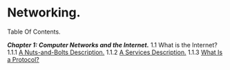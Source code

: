 # Networking.

Table Of Contents.

***Chapter 1: Computer Networks and the Internet.***
1.1 What is the Internet?
  1.1.1 [A Nuts-and-Bolts Description.](docs/Nuts-and-Bolts-Description.md)
  1.1.2 [A Services Description.](docs/Services-Description.md)
  1.1.3 [What Is a Protocol?](docs/what-is-a-protocol.md)

